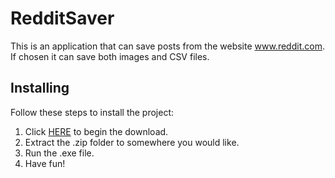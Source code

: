 # RedditSaver
This is an application that can save posts from the website www.reddit.com. If chosen it can save both images and CSV files.

## Installing 
Follow these steps to install the project:
  1. Click [HERE](https://s3.us-east-2.amazonaws.com/andersmatre.com/RedditSaver.zip) to begin the download.
  2. Extract the .zip folder to somewhere you would like.
  3. Run the .exe file.
  4. Have fun!

